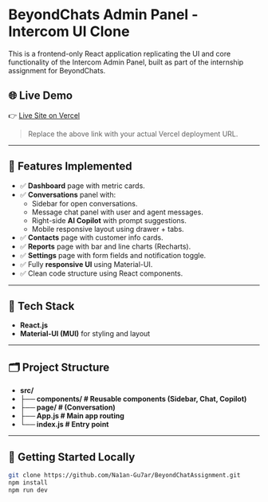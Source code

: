 # BeyondChats Admin Panel - Intercom UI Clone

This is a frontend-only React application replicating the UI and core functionality of the Intercom Admin Panel, built as part of the internship assignment for BeyondChats.

## 🌐 Live Demo

👉 [Live Site on Vercel](https://your-vercel-link.vercel.app)

> Replace the above link with your actual Vercel deployment URL.

---

## 📸 Features Implemented

- ✅ **Dashboard** page with metric cards.
- ✅ **Conversations** panel with:
  - Sidebar for open conversations.
  - Message chat panel with user and agent messages.
  - Right-side **AI Copilot** with prompt suggestions.
  - Mobile responsive layout using drawer + tabs.
- ✅ **Contacts** page with customer info cards.
- ✅ **Reports** page with bar and line charts (Recharts).
- ✅ **Settings** page with form fields and notification toggle.
- ✅ Fully **responsive UI** using Material-UI.
- ✅ Clean code structure using React components.

---

## 🔧 Tech Stack

- **React.js**
- **Material-UI (MUI)** for styling and layout

---

## 🗂 Project Structure

- **src/**
- **├── components/ # Reusable components (Sidebar, Chat, Copilot)**
- **├── page/ # (Conversation)**
- **├── App.js # Main app routing**
- **└── index.js # Entry point**

---

## 🚀 Getting Started Locally

```bash
git clone https://github.com/Na1an-Gu7ar/BeyondChatAssignment.git
npm install
npm run dev
